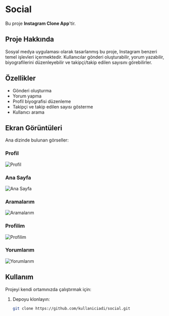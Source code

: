 # Social

Bu proje **Instagram Clone App**'tir.

## Proje Hakkında

Sosyal medya uygulaması olarak tasarlanmış bu proje, Instagram benzeri temel işlevleri içermektedir. Kullanıcılar gönderi oluşturabilir, yorum yazabilir, biyografilerini düzenleyebilir ve takipçi/takip edilen sayısını görebilirler.

## Özellikler

- Gönderi oluşturma
- Yorum yapma
- Profil biyografisi düzenleme
- Takipçi ve takip edilen sayısı gösterme
- Kullanıcı arama

## Ekran Görüntüleri

Ana dizinde bulunan görseller:

### Profil
![Profil](profil1.png)

### Ana Sayfa
![Ana Sayfa](anasayfa.png)

### Aramalarım
![Aramalarım](aramalarım.png)

### Profilim
![Profilim](profilim.png)

### Yorumlarım
![Yorumlarım](yorumlarım.png)

## Kullanım

Projeyi kendi ortamınızda çalıştırmak için:

1. Depoyu klonlayın:
   ```bash
   git clone https://github.com/kullaniciadi/social.git
